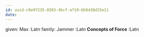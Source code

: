 ```yaml
---
id: uuid-c9e97235-0203-4bcf-af19-6b9430d15e11
date: 
---
```


given: Max :Latn
family: Jammer :Latn
**Concepts of Force** :Latn